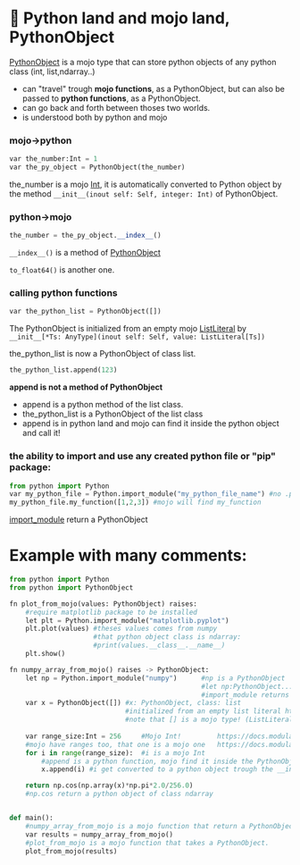 # 🔁 Python land and mojo land, PythonObject

[PythonObject](https://docs.modular.com/mojo/stdlib/python/object.html) is a mojo type that can store python objects of any python class (int, list,ndarray..)
- can "travel" trough **mojo functions**, as a PythonObject, but can also be passed to **python functions**, as a PythonObject.
- can go back and forth between thoses two worlds.
- is understood both by python and mojo

### mojo->python
```python
var the_number:Int = 1
var the_py_object = PythonObject(the_number)
```
the_number is a mojo [Int](https://docs.modular.com/mojo/stdlib/builtin/int.html), it is automatically converted to Python object by the method ```__init__(inout self: Self, integer: Int)``` of PythonObject.
### python->mojo
```python
the_number = the_py_object.__index__()
```
```__index__()``` is a method of [PythonObject](https://docs.modular.com/mojo/stdlib/python/object.html)

```to_float64()``` is another one.

### calling python functions
```python
var the_python_list = PythonObject([])
```
The PythonObject is initialized from an empty mojo [ListLiteral](    https://docs.modular.com/mojo/stdlib/builtin/builtin_list.html) by ```__init__[*Ts: AnyType](inout self: Self, value: ListLiteral[Ts])```

the_python_list is now a PythonObject of class list.

```python
the_python_list.append(123)
```
**append is not a method of PythonObject**

- append is a python method of the list class.
- the_python_list is a PythonObject of the list class
- append is in python land and mojo can find it inside the python object and call it!

### the ability to import and use any created python file or "pip" package:
```python
from python import Python
var my_python_file = Python.import_module("my_python_file_name") #no .py needed
my_python_file.my_function([1,2,3]) #mojo will find my_function
```
[import_module](https://docs.modular.com/mojo/stdlib/python/python.html#import_module) return a PythonObject
# Example with many comments:
```python
from python import Python
from python import PythonObject

fn plot_from_mojo(values: PythonObject) raises:
    #require matplotlib package to be installed
    let plt = Python.import_module("matplotlib.pyplot")     
    plt.plot(values) #theses values comes from numpy
                     #that python object class is ndarray: 
                     #print(values.__class__.__name__)
    plt.show()

fn numpy_array_from_mojo() raises -> PythonObject:
    let np = Python.import_module("numpy")      #np is a PythonObject  
                                                #let np:PythonObject...
                                                #import_module returns a PythonObject
    var x = PythonObject([]) #x: PythonObject, class: list 
                             #initialized from an empty list literal https://docs.modular.com/mojo/stdlib/builtin/builtin_list.html
                             #note that [] is a mojo type! (ListLiteral)
    
    var range_size:Int = 256     #Mojo Int!         https://docs.modular.com/mojo/stdlib/builtin/int.html
    #mojo have ranges too, that one is a mojo one   https://docs.modular.com/mojo/stdlib/builtin/range.html
    for i in range(range_size):  #i is a mojo Int 
        #append is a python function, mojo find it inside the PythonObject
        x.append(i) #i get converted to a python object trough the __init__ function of PythonObject

    return np.cos(np.array(x)*np.pi*2.0/256.0)
    #np.cos return a python object of class ndarray


def main():     
    #numpy_array_from_mojo is a mojo function that return a PythonObject.       
    var results = numpy_array_from_mojo() 
    #plot_from_mojo is a mojo function that takes a PythonObject.      
    plot_from_mojo(results) 

```
